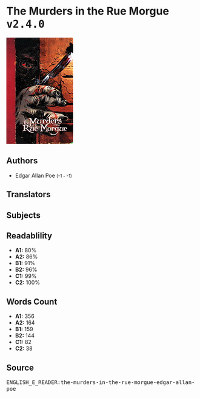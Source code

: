 # The Murders in the Rue Morgue <kbd>v2.4.0</kbd>

![](./cover.medium.jpg "")

## Authors


 - Edgar Allan Poe <small>(-1 - -1)</small>

## Translators



## Subjects



## Readablility


 - **A1:** 80%
 - **A2:** 86%
 - **B1:** 91%
 - **B2:** 96%
 - **C1:** 99%
 - **C2:** 100%

## Words Count


 - **A1:** 356
 - **A2:** 164
 - **B1:** 159
 - **B2:** 144
 - **C1:** 82
 - **C2:** 38

## Source


<kbd>ENGLISH_E_READER:the-murders-in-the-rue-morgue-edgar-allan-poe</kbd>
